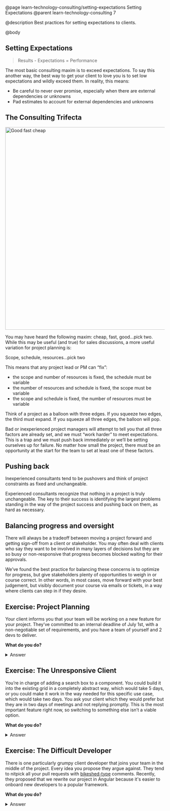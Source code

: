 @page learn-technology-consulting/setting-expectations Setting Expectations
@parent learn-technology-consulting 7

@description Best practices for setting expectations to clients.

@body

## Setting Expectations

> Results - Expectations = Performance

The most basic consulting maxim is to exceed expectations. To say this another way, the best way to get your client to love you is to set low expectations and wildly exceed them. In reality, this means:

- Be careful to never over promise, especially when there are external dependencies or unknowns
- Pad estimates to account for external dependencies and unknowns

## The Consulting Trifecta

<img src="../static/img/technology-consulting/goodfastcheap.png" alt="Good fast cheap" width="640px"/>

You may have heard the following maxim: cheap, fast, good...pick two. While this may be useful (and true) for sales discussions, a more useful variation for project planning is:

Scope, schedule, resources...pick two

This means that any project lead or PM can “fix”:

- the scope and number of resources is fixed, the schedule must be variable
- the number of resources and schedule is fixed, the scope must be variable
- the scope and schedule is fixed, the number of resources must be variable

Think of a project as a balloon with three edges. If you squeeze two edges, the third must expand. If you squeeze all three edges, the balloon will pop.

Bad or inexperienced project managers will attempt to tell you that all three factors are already set, and we must “work harder” to meet expectations. This is a trap and we must push back immediately or we’ll be setting ourselves up for failure. No matter how small the project, there must be an opportunity at the start for the team to set at least one of these factors.

## Pushing back

Inexperienced consultants tend to be pushovers and think of project constraints as fixed and unchangeable.

Experienced consultants recognize that nothing in a project is truly unchangeable. The key to their success is identifying the largest problems standing in the way of the project success and pushing back on them, as hard as necessary.

## Balancing progress and oversight

There will always be a tradeoff between moving a project forward and getting sign-off from a client or stakeholder. You may often deal with clients who say they want to be involved in many layers of decisions but they are so busy or non-responsive that progress becomes blocked waiting for their approvals.

We’ve found the best practice for balancing these concerns is to optimize for progress, but give stakeholders plenty of opportunities to weigh in or course correct. In other words, in most cases, move forward with your best judgement, but visibly document your course via emails or tickets, in a way where clients can step in if they desire.

## Exercise: Project Planning

Your client informs you that your team will be working on a new feature for your project. They’ve committed to an internal deadline of July 1st, with a non-negotiable set of requirements, and you have a team of yourself and 2 devs to deliver.

**What do you do?**

<details>
<summary>
Answer
</summary>

Let them know that plan is likely untenable, and that you'd like to evaluate the scope before committing to that deadline (otherwise there's risk in not meeting it). Work with them to find a scope that keeps them within their time and staffing constraints. If they are not flexible, explain the scope-resources-deadline trifecta and the risks. Ask them to consider additional resources, or a more flexible deadline.

Principals used:

- The Consulting Trifecta
- Pushing Back

</details>

## Exercise: The Unresponsive Client

You’re in charge of adding a search box to a component. You could build it into the existing grid in a completely abstract way, which would take 5 days, or you could make it work in the way needed for this specific use case, which would take two days. You ask your client which they would prefer but they are in two days of meetings and not replying promptly. This is the most important feature right now, so switching to something else isn’t a viable option.

**What do you do?**

<details>
<summary>
Answer
</summary>

How likely is it that the project will reuse the search feature in a future grid? For example, assume, based on your current knowledge, there’s a less than 25% chance of reuse. Therefore, I would recommend choosing the non-abstract approach, and writing an email, or writing a comment on the ticket tagging your client which summarizes your decision, the reasons for it, and states “I will proceed with this approach, but let me know if you disagree”. Forward progress is being made, but with transparency and giving your client the opportunity to course correct if they have different information.

Principals used:

- Balancing progress and oversight

</details>

## Exercise: The Difficult Developer

There is one particularly grumpy client developer that joins your team in the middle of the project. Every idea you propose they argue against. They tend to nitpick all your pull requests with [bikeshed-type](https://en.wikipedia.org/wiki/Law_of_triviality) comments. Recently, they proposed that we rewrite our project in Angular because it's easier to onboard new developers to a popular framework.

**What do you do?**

<details>
<summary>
Answer
</summary>

Reach out to the developer and try to get to know them better. Try to understand their concerns and be flexible when necessary. Do your best to communicate your position and find a way to work together. Remind the developer that you share the same goals, and that finding common ground will benefit everyone on the team.

Bring up your concerns during a team retrospective and try to develop consensus on the best approach. If all of that fails, work with the team lead and the client to mediate and identify the best possible outcome.

Principles used:

- Remember that you share common goals
- Building rapport
- Pushing back

</details>
